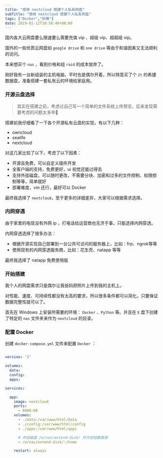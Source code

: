 ```yaml
---
title: "使用 nextcloud 搭建个人私有网盘"
subTitle: "使用 nextcloud 搭建个人私有网盘"
tags: ["Docker","折腾"]
date: 2019-02-12T10:58:40+08:00
---
```


国内各大云网盘要么限速要么需要充值 vip 、超级 vip、超超级 vip。

国外的一些优质云网盘如 `google drive` 和 `one drive` 等由于和谐因素又无法顺利的访问。

本来想买个 `nas` ，看到价格和组 `raid` 的成本放弃了。

刚好我有一台新组装的主机电脑，平时也是偶尔开着，所以特意买了个 `2t` 的希捷数据盘，准备搭建一套私有云的环境给家庭用。


### 开源云盘选择

> 其实在搭建之前，考虑过自己写一个简单的文件系统上传预览，后来发现需要考虑的问题太多卒🤣

搭建前我仔细看了一下各个开源私有云盘的实现，有以下几种：

- owncloud
- sealife
- nextcloud

对这几家比较了以下，考虑了以下因素：

- 开源且免费，可以自定义插件开发
- 全客户端的支持，免费更好，ui 视觉还能过得去
- 支持外挂磁盘，可以随时更改，不需要分块、加密和过多的文件控制、权限控制等等，简单就好
- 部署难度，vm 还行，最好可以 Docker 

最终我选择了 `nextcloud`，至于更多的详细差异，大家可以根据需求选择。


### 内网穿透

由于家里的电信没有外网 ip ，打电话给运营商也无济于事，只能选择内网穿透。

内网穿透选择了很多办法：

- 根据开源实现自己部署到一台公共可访问的服务器上，比如：frp、ngrok等等
- 使用现有的内网穿透服务商，比如：花生壳、natapp 等等

最终我选择了 natapp 免费使用版

### 开始搭建

我个人的网盘需求只是偶尔让我爸妈把照片上传到我的主机上。

对性能、速度、可持续性都没有太高的要求，所以很多条件都可以简化，只要保证数据完整性就可以了。

首先在 Windows 上安装所需要的环境： `Docker` 、`Python` 等。并且在 `E` 盘下创建了特定的 `nas` 文件夹来作为 `nextcloud` 的目录。

### 配置 Docker

创建 `docker-compose.yml` 文件来配置 `Docker` ：

```yaml

version: '2'

volumes:
  data:
  config:
  apps:

services:

  app:
    image: nextcloud
    ports:
      - 8080:80
    volumes:
      - ./data:/var/www/html/data
      - ./config:/var/www/html/config
      - ./apps:/var/www/html/apps

      # 外挂磁盘 /e/nas/extend-disk/ 作为初始数据源
      - /e/nas/extend-disk/:/home

    restart: always

```